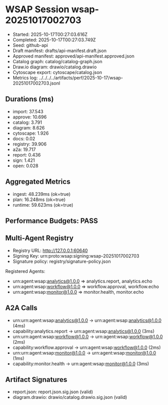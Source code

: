 # WSAP Session wsap-20251017002703

- Started: 2025-10-17T00:27:03.616Z
- Completed: 2025-10-17T00:27:03.749Z
- Seed: github-api
- Draft manifest: drafts/api-manifest.draft.json
- Approved manifest: approved/api-manifest.approved.json
- Catalog graph: catalog/catalog-graph.json
- Draw.io diagram: drawio/catalog.drawio
- Cytoscape export: cytoscape/catalog.json
- Metrics log: ../../../../artifacts/perf/2025-10-17/wsap-20251017002703.jsonl

## Durations (ms)

- import: 37.543
- approve: 10.696
- catalog: 3.791
- diagram: 8.626
- cytoscape: 1.926
- docs: 0.02
- registry: 39.906
- a2a: 19.717
- report: 0.436
- sign: 1.421
- open: 0.028

## Aggregated Metrics
- ingest: 48.239ms (ok=true)
- plan: 16.248ms (ok=true)
- runtime: 59.623ms (ok=true)

## Performance Budgets: PASS

## Multi-Agent Registry

- Registry URL: http://127.0.0.1:60640
- Signing Key: urn:proto:wsap:signing:wsap-20251017002703
- Signature policy: registry/signature-policy.json

Registered Agents:
- urn:agent:wsap:analytics@1.0.0 ⇒ analytics.report, analytics.echo
- urn:agent:wsap:workflow@1.0.0 ⇒ workflow.approval, workflow.echo
- urn:agent:wsap:monitor@1.0.0 ⇒ monitor.health, monitor.echo

## A2A Calls

- urn:urn:agent:wsap:analytics@1.0.0 → urn:agent:wsap:analytics@1.0.0 (4ms)
- capability:analytics.report → urn:agent:wsap:analytics@1.0.0 (3ms)
- urn:urn:agent:wsap:workflow@1.0.0 → urn:agent:wsap:workflow@1.0.0 (2ms)
- capability:workflow.approval → urn:agent:wsap:workflow@1.0.0 (2ms)
- urn:urn:agent:wsap:monitor@1.0.0 → urn:agent:wsap:monitor@1.0.0 (1ms)
- capability:monitor.health → urn:agent:wsap:monitor@1.0.0 (3ms)

## Artifact Signatures

- report.json: report.json.sig.json (valid)
- diagram.drawio: drawio/catalog.drawio.sig.json (valid)
